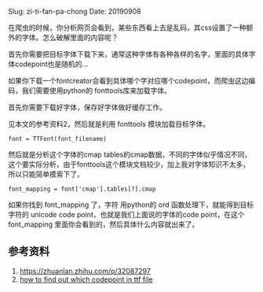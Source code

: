 Slug: zi-ti-fan-pa-chong
Date: 20190908


在爬虫的时候，你分析网页会看到，某些东西看上去是乱码，其css设置了一种额外的字体。怎么破解里面的内容呢？

首先你需要把目标字体下载下来，通常这种字体有各种各样的名字，里面的具体字体codepoint也是随机的...

如果你下载一个fontcreator会看到具体哪个字对应哪个codepoint，而爬虫这边编码，我们需要使用python的 fonttools库来加载字体。

首先你需要下载好字体，保存好字体做好缓存工作。

见本文的参考资料2，然后就是利用 fonttools 模块加载目标字体。

```
font = TTFont(font_filename)
```

然后就是分析这个字体的cmap tables的cmap数据，不同的字体似乎情况不同，这个要实际分析，由于fonttools这个模块文档较少，加上我对字体知识不太多，所以只能简单摸索下了。

```
font_mapping = font['cmap'].tables[?].cmap
```

如果你找到 font_mapping 了，字符 用python的 ord 函数处理下，就能得到目标字符的 unicode code point，也就是我们上面说的字体的code point，在这个 font_mapping 里面你会看到的，然后具体什么内容就出来了。



## 参考资料

1. https://zhuanlan.zhihu.com/p/32087297
2. [how to find out which codepoint in ttf file](https://unix.stackexchange.com/questions/247108/how-to-find-out-which-unicode-codepoints-are-defined-in-a-ttf-file)